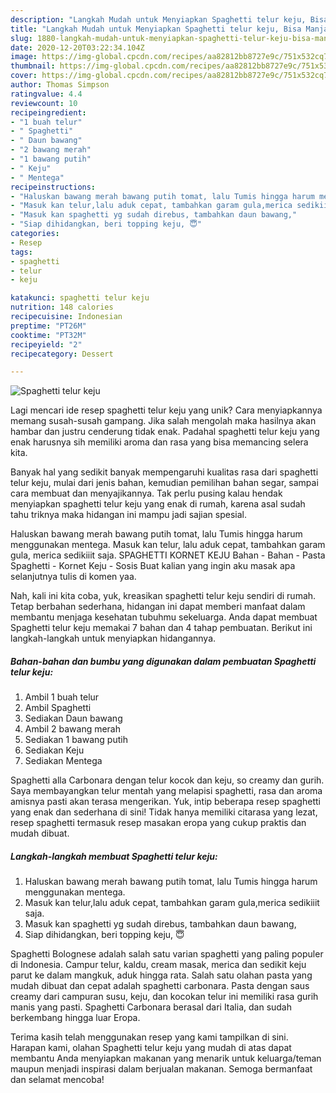 ```yaml
---
description: "Langkah Mudah untuk Menyiapkan Spaghetti telur keju, Bisa Manjain Lidah"
title: "Langkah Mudah untuk Menyiapkan Spaghetti telur keju, Bisa Manjain Lidah"
slug: 1880-langkah-mudah-untuk-menyiapkan-spaghetti-telur-keju-bisa-manjain-lidah
date: 2020-12-20T03:22:34.104Z
image: https://img-global.cpcdn.com/recipes/aa82812bb8727e9c/751x532cq70/spaghetti-telur-keju-foto-resep-utama.jpg
thumbnail: https://img-global.cpcdn.com/recipes/aa82812bb8727e9c/751x532cq70/spaghetti-telur-keju-foto-resep-utama.jpg
cover: https://img-global.cpcdn.com/recipes/aa82812bb8727e9c/751x532cq70/spaghetti-telur-keju-foto-resep-utama.jpg
author: Thomas Simpson
ratingvalue: 4.4
reviewcount: 10
recipeingredient:
- "1 buah telur"
- " Spaghetti"
- " Daun bawang"
- "2 bawang merah"
- "1 bawang putih"
- " Keju"
- " Mentega"
recipeinstructions:
- "Haluskan bawang merah bawang putih tomat, lalu Tumis hingga harum menggunakan mentega."
- "Masuk kan telur,lalu aduk cepat, tambahkan garam gula,merica sedikiiit saja."
- "Masuk kan spaghetti yg sudah direbus, tambahkan daun bawang,"
- "Siap dihidangkan, beri topping keju, 😇"
categories:
- Resep
tags:
- spaghetti
- telur
- keju

katakunci: spaghetti telur keju 
nutrition: 148 calories
recipecuisine: Indonesian
preptime: "PT26M"
cooktime: "PT32M"
recipeyield: "2"
recipecategory: Dessert

---
```



![Spaghetti telur keju](https://img-global.cpcdn.com/recipes/aa82812bb8727e9c/751x532cq70/spaghetti-telur-keju-foto-resep-utama.jpg)

Lagi mencari ide resep spaghetti telur keju yang unik? Cara menyiapkannya memang susah-susah gampang. Jika salah mengolah maka hasilnya akan hambar dan justru cenderung tidak enak. Padahal spaghetti telur keju yang enak harusnya sih memiliki aroma dan rasa yang bisa memancing selera kita.

Banyak hal yang sedikit banyak mempengaruhi kualitas rasa dari spaghetti telur keju, mulai dari jenis bahan, kemudian pemilihan bahan segar, sampai cara membuat dan menyajikannya. Tak perlu pusing kalau hendak menyiapkan spaghetti telur keju yang enak di rumah, karena asal sudah tahu triknya maka hidangan ini mampu jadi sajian spesial.

Haluskan bawang merah bawang putih tomat, lalu Tumis hingga harum menggunakan mentega. Masuk kan telur, lalu aduk cepat, tambahkan garam gula, merica sedikiiit saja. SPAGHETTI KORNET KEJU Bahan - Bahan - Pasta Spaghetti - Kornet Keju - Sosis Buat kalian yang ingin aku masak apa selanjutnya tulis di komen yaa.


Nah, kali ini kita coba, yuk, kreasikan spaghetti telur keju sendiri di rumah. Tetap berbahan sederhana, hidangan ini dapat memberi manfaat dalam membantu menjaga kesehatan tubuhmu sekeluarga. Anda dapat membuat Spaghetti telur keju memakai 7 bahan dan 4 tahap pembuatan. Berikut ini langkah-langkah untuk menyiapkan hidangannya.

<!--inarticleads1-->

##### Bahan-bahan dan bumbu yang digunakan dalam pembuatan Spaghetti telur keju:

1. Ambil 1 buah telur
1. Ambil  Spaghetti
1. Sediakan  Daun bawang
1. Ambil 2 bawang merah
1. Sediakan 1 bawang putih
1. Sediakan  Keju
1. Sediakan  Mentega


Spaghetti alla Carbonara dengan telur kocok dan keju, so creamy dan gurih. Saya membayangkan telur mentah yang melapisi spaghetti, rasa dan aroma amisnya pasti akan terasa mengerikan. Yuk, intip beberapa resep spaghetti yang enak dan sederhana di sini! Tidak hanya memiliki citarasa yang lezat, resep spaghetti termasuk resep masakan eropa yang cukup praktis dan mudah dibuat. 

<!--inarticleads2-->

##### Langkah-langkah membuat Spaghetti telur keju:

1. Haluskan bawang merah bawang putih tomat, lalu Tumis hingga harum menggunakan mentega.
1. Masuk kan telur,lalu aduk cepat, tambahkan garam gula,merica sedikiiit saja.
1. Masuk kan spaghetti yg sudah direbus, tambahkan daun bawang,
1. Siap dihidangkan, beri topping keju, 😇


Spaghetti Bolognese adalah salah satu varian spaghetti yang paling populer di Indonesia. Campur telur, kaldu, cream masak, merica dan sedikit keju parut ke dalam mangkuk, aduk hingga rata. Salah satu olahan pasta yang mudah dibuat dan cepat adalah spaghetti carbonara. Pasta dengan saus creamy dari campuran susu, keju, dan kocokan telur ini memiliki rasa gurih manis yang pasti. Spaghetti Carbonara berasal dari Italia, dan sudah berkembang hingga luar Eropa. 

Terima kasih telah menggunakan resep yang kami tampilkan di sini. Harapan kami, olahan Spaghetti telur keju yang mudah di atas dapat membantu Anda menyiapkan makanan yang menarik untuk keluarga/teman maupun menjadi inspirasi dalam berjualan makanan. Semoga bermanfaat dan selamat mencoba!
